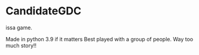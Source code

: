 # CandidateGDC
issa game.

Made in python 3.9 if it matters
Best played with a group of people.
Way too much story!!
